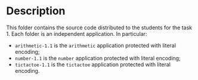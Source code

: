 Description
===========

This folder contains the source code distributed to the students for the task 1.
Each folder is an independent application. In particular:

+ `arithmetic-1.1` is the `arithmetic` application protected with literal
  encoding;
+ `number-1.1` is the `number` application protected with literal encoding;
+ `tictactoe-1.1` is the `tictactoe` application protected with literal
  encoding.
